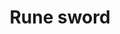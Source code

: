 ---
layout: item
title: Rune sword
item-id: 1289
datatable: true
id: 1289
name: "Rune sword"
monsters:
  - id: 8195
    name: "Bryophyta"
    combat_level: 128
    wiki_url: "https://oldschool.runescape.wiki/w/Bryophyta"
    drops:
      - quantity: "2"
        rarity: 0.0423728813559322
    image: "https://oldschool.runescape.wiki/images/8/86/Bryophyta.png?090fd"
---